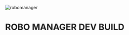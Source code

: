 ![robomanager](https://github.com/user-attachments/assets/d523d906-4878-49f2-938c-ff1345623245)
# ROBO MANAGER DEV BUILD

